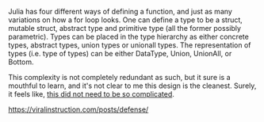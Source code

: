 Julia has four different ways of defining a function, and just as many variations on how a for loop looks. One can define a type to be a struct, mutable struct, abstract type and primitive type (all the former possibly parametric). Types can be placed in the type hierarchy as either concrete types, abstract types, union types or unionall types. The representation of types (i.e. type of types) can be either DataType, Union, UnionAll, or Bottom.

This complexity is not completely redundant as such, but it sure is a mouthful to learn, and it's not clear to me this design is the cleanest. Surely, it feels like, [this did not need to be so complicated](https://github.com/JuliaLang/julia/issues/29368).

https://viralinstruction.com/posts/defense/
